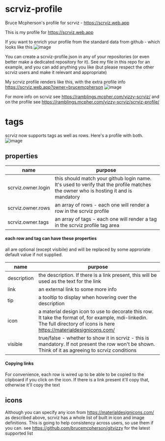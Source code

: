 # scrviz-profile
Bruce Mcpherson's profile for scrviz - https://scrviz.web.app

This is my profile for https://scrviz.web.app

If you want to enrich your profile from the standard data from github - which looks like this
![image](https://user-images.githubusercontent.com/1894020/110619521-d5ab1e80-818f-11eb-82a7-3e1f2c178c30.png)

You can create a scrviz-profile.json in any of your repositories (or even better make a dedicated repository for it). See my file in this repo for an example, and you can add anything you like (but please respect the other scrviz users and make it relevant and appropriate)

My scrviz profile renders like this, with the extra profile info
https://scrviz.web.app?owner=brucemcpherson
![image](https://user-images.githubusercontent.com/1894020/110635343-e4e79780-81a2-11eb-89ee-be60e45acd9d.png)


For more info on scrviz see https://ramblings.mcpher.com/vizzy-scrviz/
and on the profile see https://ramblings.mcpher.com/vizzy-scrviz/scrviz-profile/

# tags
scrviz now supports tags as well as rows. Here's a profile with both.
![image](https://user-images.githubusercontent.com/1894020/111990827-8cea5280-8b0b-11eb-98db-101e74179a55.png)


## properties

| name | purpose |
| --- | --- |
|scrviz.owner.login | this should match your github login name. It's used to verify that the profile matches the owner who is hosting it and is mandatory |
|scrviz.owner.rows | an array of rows - each one will render a row in the scrviz profile |
|scrviz.owner.tags | an array of tags - each one will render a tag in the scrviz profile tag area |

#### each row and tag can have these properties

all are optional (except visibile) and will be replaced by some approriate default value if not supplied.

| name | purpose |
| --- | --- |
| description | the description. If there is a link present, this will be used as the text for the link |
| link | an external link to some more info |
| tip | a tooltip to display when hovering over the description |
| icon | a material design icon to use to decorate this row. It take the format of, for example, mdi-linkedin. The full directory of icons is here https://materialdesignicons.com/ |
| visible | true/false - whether to show it in scrviz - this is mandatory. If not present the row won't be shown. Think of it as agreeing to scrviz conditions |

#### Copying links

For convenience, each row is wired up to be able to be copied to the clipboard if you click on the icon. If there is a link present it'll copy that, otherwise it'll copy the text

## icons

Although you can specify any icon from https://materialdesignicons.com/ as described above, scrviz has a whole list of built in icon and image definitions. This is going to help consistency across users, so use them if you can. see https://github.com/brucemcpherson/gitvizzy for the latest supported list





